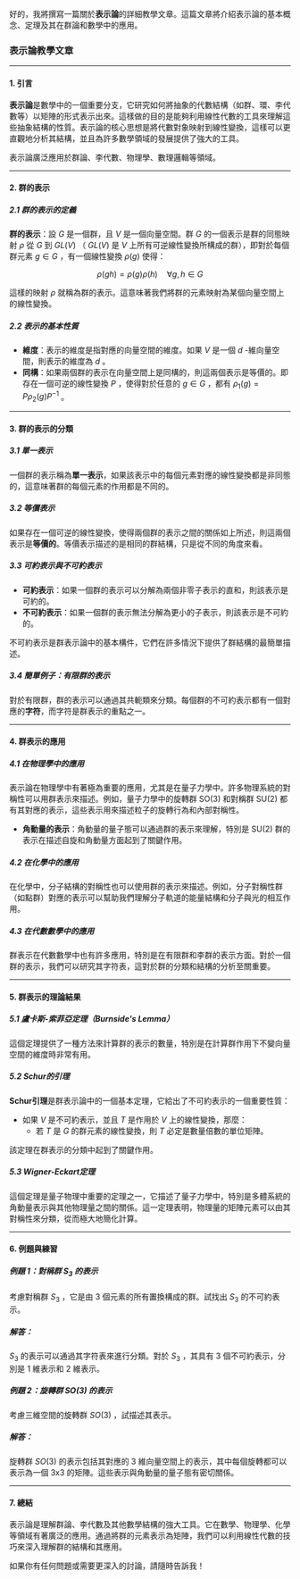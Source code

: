 好的，我將撰寫一篇關於**表示論**的詳細教學文章。這篇文章將介紹表示論的基本概念、定理及其在群論和數學中的應用。

### 表示論教學文章

---

#### 1. 引言

**表示論**是數學中的一個重要分支，它研究如何將抽象的代數結構（如群、環、李代數等）以矩陣的形式表示出來。這樣做的目的是能夠利用線性代數的工具來理解這些抽象結構的性質。表示論的核心思想是將代數對象映射到線性變換，這樣可以更直觀地分析其結構，並且為許多數學領域的發展提供了強大的工具。

表示論廣泛應用於群論、李代數、物理學、數理邏輯等領域。

---

#### 2. 群的表示

##### 2.1 群的表示的定義

**群的表示**：設  $`G`$  是一個群，且  $`V`$  是一個向量空間。群  $`G`$  的一個表示是群的同態映射  $`\rho`$  從  $`G`$  到  $`GL(V)`$ （ $`GL(V)`$  是  $`V`$  上所有可逆線性變換所構成的群），即對於每個群元素  $`g \in G`$ ，有一個線性變換  $`\rho(g)`$  使得：

```math
\rho(gh) = \rho(g)\rho(h) \quad \forall g, h \in G
```

這樣的映射  $`\rho`$  就稱為群的表示。這意味著我們將群的元素映射為某個向量空間上的線性變換。

##### 2.2 表示的基本性質

- **維度**：表示的維度是指對應的向量空間的維度。如果  $`V`$  是一個  $`d`$ -維向量空間，則表示的維度為  $`d`$ 。
- **同構**：如果兩個群的表示在向量空間上是同構的，則這兩個表示是等價的。即存在一個可逆的線性變換  $`P`$ ，使得對於任意的  $`g \in G`$ ，都有  $`\rho_1(g) = P \rho_2(g) P^{-1}`$ 。

---

#### 3. 群的表示的分類

##### 3.1 單一表示

一個群的表示稱為**單一表示**，如果該表示中的每個元素對應的線性變換都是非同態的，這意味著群的每個元素的作用都是不同的。

##### 3.2 等價表示

如果存在一個可逆的線性變換，使得兩個群的表示之間的關係如上所述，則這兩個表示是**等價的**。等價表示描述的是相同的群結構，只是從不同的角度來看。

##### 3.3 可約表示與不可約表示

- **可約表示**：如果一個群的表示可以分解為兩個非零子表示的直和，則該表示是可約的。
- **不可約表示**：如果一個群的表示無法分解為更小的子表示，則該表示是不可約的。

不可約表示是群表示論中的基本構件，它們在許多情況下提供了群結構的最簡單描述。

##### 3.4 簡單例子：有限群的表示

對於有限群，群的表示可以通過其共軛類來分類。每個群的不可約表示都有一個對應的**字符**，而字符是群表示的重點之一。

---

#### 4. 群表示的應用

##### 4.1 在物理學中的應用

表示論在物理學中有著極為重要的應用，尤其是在量子力學中。許多物理系統的對稱性可以用群表示來描述。例如，量子力學中的旋轉群 SO(3) 和對稱群 SU(2) 都有其對應的表示，這些表示用來描述粒子的旋轉行為和內部對稱性。

- **角動量的表示**：角動量的量子態可以通過群的表示來理解，特別是 SU(2) 群的表示在描述自旋和角動量方面起到了關鍵作用。

##### 4.2 在化學中的應用

在化學中，分子結構的對稱性也可以使用群的表示來描述。例如，分子對稱性群（如點群）對應的表示可以幫助我們理解分子軌道的能量結構和分子與光的相互作用。

##### 4.3 在代數數學中的應用

群表示在代數數學中也有許多應用，特別是在有限群和李群的表示方面。對於一個群的表示，我們可以研究其字符表，這對於群的分類和結構的分析至關重要。

---

#### 5. 群表示的理論結果

##### 5.1 盧卡斯-索菲亞定理（Burnside's Lemma）

這個定理提供了一種方法來計算群的表示的數量，特別是在計算群作用下不變向量空間的維度時非常有用。

##### 5.2 Schur的引理

**Schur引理**是群表示論中的一個基本定理，它給出了不可約表示的一個重要性質：

- 如果  $`V`$  是不可約表示，並且  $`T`$  是作用於  $`V`$  上的線性變換，那麼：
  - 若  $`T`$  是  $`G`$  的群元素的線性變換，則  $`T`$  必定是數量倍數的單位矩陣。

該定理在群表示的分類中起到了關鍵作用。

##### 5.3 Wigner-Eckart定理

這個定理是量子物理中重要的定理之一，它描述了量子力學中，特別是多體系統的角動量表示與其他物理量之間的關係。這一定理表明，物理量的矩陣元素可以由其對稱性來分類，從而極大地簡化計算。

---

#### 6. 例題與練習

##### 例題 1：對稱群  $`S_3`$  的表示

考慮對稱群  $`S_3`$ ，它是由 3 個元素的所有置換構成的群。試找出  $`S_3`$  的不可約表示。

##### 解答：
 $`S_3`$  的表示可以通過其字符表來進行分類。對於  $`S_3`$ ，其具有 3 個不可約表示，分別是 1 維表示和 2 維表示。

##### 例題 2：旋轉群 SO(3) 的表示

考慮三維空間的旋轉群  $`SO(3)`$ ，試描述其表示。

##### 解答：
旋轉群  $`SO(3)`$  的表示包括其對應的 3 維向量空間上的表示，其中每個旋轉都可以表示為一個 3x3 的矩陣。這些表示與角動量的量子態有密切關係。

---

#### 7. 總結

表示論是理解群論、李代數及其他數學結構的強大工具。它在數學、物理學、化學等領域有著廣泛的應用。通過將群的元素表示為矩陣，我們可以利用線性代數的技巧來深入理解群的結構和其應用。

如果你有任何問題或需要更深入的討論，請隨時告訴我！